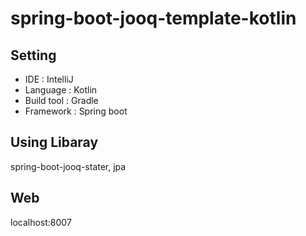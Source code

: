 # spring-boot-jooq-template-kotlin

## Setting
* IDE : IntelliJ
* Language : Kotlin
* Build tool : Gradle
* Framework : Spring boot

## Using Libaray
spring-boot-jooq-stater, jpa

## Web
localhost:8007